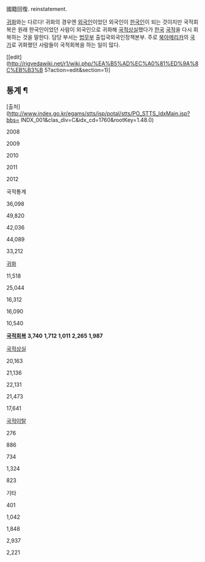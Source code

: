 國籍回復. reinstatement.

[귀화](%EA%B7%80%ED%99%94.md)와는 다르다! 귀화의 경우엔
[외국인](%EC%99%B8%EA%B5%AD%EC%9D%B8.md)이었던 외국인이
[한국인](%ED%95%9C%EA%B5%AD%EC%9D%B8.md)이 되는 것이지만 국적회복은 원래 한국인이었던 사람이 외국인으로
귀화해 [국적상실](%EA%B5%AD%EC%A0%81%EC%83%81%EC%8B%A4.md)했다가
[한국](%ED%95%9C%EA%B5%AD.md) [국적](%EA%B5%AD%EC%A0%81.md)을 다시 회복하는 것을 말한다.
담당 부서는 [법무부](%EB%B2%95%EB%AC%B4%EB%B6%80.md) 출입국외국인정책본부. 주로
[북아메리카](%EB%B6%81%EC%95%84%EB%A9%94%EB%A6%AC%EC%B9%B4.md)의
[국가](%EA%B5%AD%EA%B0%80.md)로 귀화했던 사람들이 국적회복을 하는 일이 많다.

[[edit](http://rigvedawiki.net/r1/wiki.php/%EA%B5%AD%EC%A0%81%ED%9A%8C%EB%B3%B
5?action=edit&section=1)]

## 통계 ¶

[출처](http://www.index.go.kr/egams/stts/jsp/potal/stts/PO_STTS_IdxMain.jsp?bbs=
INDX_001&clas_div=C&idx_cd=1760&rootKey=1.48.0)

  

2008

2009

2010

2011

2012

국적통계

36,098

49,820

42,036

44,089

33,212

[귀화](%EA%B7%80%ED%99%94.md)

11,518

25,044

16,312

16,090

10,540

**[국적회복](%EA%B5%AD%EC%A0%81%ED%9A%8C%EB%B3%B5.md)**
**3,740**
**1,712**
**1,011**
**2,265**
**1,987**

[국적상실](%EA%B5%AD%EC%A0%81%EC%83%81%EC%8B%A4.md)

20,163

21,136

22,131

21,473

17,641

[국적이탈](%EA%B5%AD%EC%A0%81%EC%9D%B4%ED%83%88.md)

276

886

734

1,324

823

기타

401

1,042

1,848

2,937

2,221

